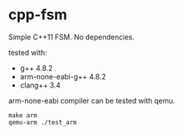 cpp-fsm
=======

Simple C++11 FSM. No dependencies.

tested with:
* g++               4.8.2
* arm-none-eabi-g++ 4.8.2
* clang++           3.4

arm-none-eabi compiler can be tested with qemu.

    make arm
    qemu-arm ./test_arm
